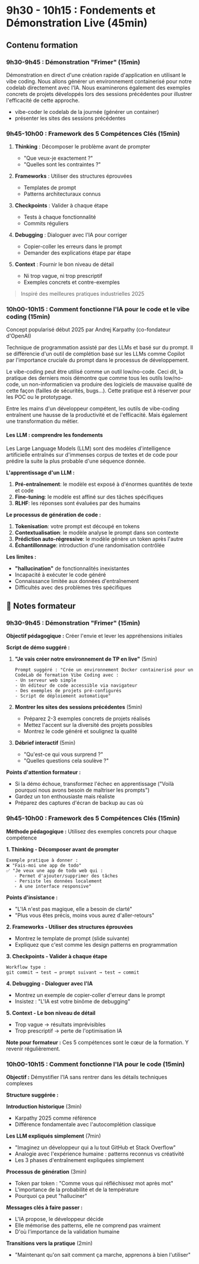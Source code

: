 # 9h30 - 10h15 : Fondements et Démonstration Live (45min)

## Contenu formation

### 9h30-9h45 : Démonstration "Frimer" (15min)

Démonstration en direct d'une création rapide d'application en utilisant le vibe coding. Nous allons générer un environnement containerisé pour notre codelab directement avec l'IA. Nous examinerons également des exemples concrets de projets développés lors des sessions précédentes pour illustrer l'efficacité de cette approche.

- vibe-coder le codelab de la journée (générer un container)
- présenter les sites des sessions précédentes

### 9h45-10h00 : Framework des 5 Compétences Clés (15min)

1. **Thinking** : Décomposer le problème avant de prompter
   - "Que veux-je exactement ?"
   - "Quelles sont les contraintes ?"

2. **Frameworks** : Utiliser des structures éprouvées
   - Templates de prompt
   - Patterns architecturaux connus

3. **Checkpoints** : Valider à chaque étape
   - Tests à chaque fonctionnalité
   - Commits réguliers

4. **Debugging** : Dialoguer avec l'IA pour corriger
   - Copier-coller les erreurs dans le prompt
   - Demander des explications étape par étape

5. **Context** : Fournir le bon niveau de détail
   - Ni trop vague, ni trop prescriptif
   - Exemples concrets et contre-exemples

> Inspiré des meilleures pratiques industrielles 2025

### 10h00-10h15 : Comment fonctionne l'IA pour le code et le vibe coding (15min)

Concept popularisé début 2025 par Andrej Karpathy (co-fondateur d'OpenAI)

Technique de programmation assisté par des LLMs et basé sur du prompt. Il se différencie d'un outil de complétion basé sur les LLMs comme Copilot par l'importance cruciale du prompt dans le processus de développement.

Le vibe-coding peut être utilisé comme un outil low/no-code. Ceci dit, la pratique des derniers mois démontre que comme tous les outils low/no-code, un non-informaticien va produire des logiciels de mauvaise qualité de cette façon (failles de sécurités, bugs…). Cette pratique est à réserver pour les POC ou le prototypage.

Entre les mains d'un développeur compétent, les outils de vibe-coding entraînent une hausse de la productivité et de l'efficacité. Mais également une transformation du métier.

#### Les LLM : comprendre les fondements

Les Large Language Models (LLM) sont des modèles d'intelligence artificielle entraînés sur d'immenses corpus de textes et de code pour prédire la suite la plus probable d'une séquence donnée.

**L'apprentissage d'un LLM :**
1. **Pré-entraînement**: le modèle est exposé à d'énormes quantités de texte et code
2. **Fine-tuning**: le modèle est affiné sur des tâches spécifiques
3. **RLHF**: les réponses sont évaluées par des humains

**Le processus de génération de code :**
1. **Tokenisation**: votre prompt est découpé en tokens
2. **Contextualisation**: le modèle analyse le prompt dans son contexte
3. **Prédiction auto-régressive**: le modèle génère un token après l'autre
4. **Échantillonnage**: introduction d'une randomisation contrôlée

**Les limites :**
- **"hallucination"** de fonctionnalités inexistantes
- Incapacité à exécuter le code généré
- Connaissance limitée aux données d'entraînement
- Difficultés avec des problèmes très spécifiques

## 📝 Notes formateur

### 9h30-9h45 : Démonstration "Frimer" (15min)

**Objectif pédagogique :** Créer l'envie et lever les appréhensions initiales

**Script de démo suggéré :**
1. **"Je vais créer notre environnement de TP en live"** (5min)
   ```
   Prompt suggéré : "Crée un environnement Docker containerisé pour un CodeLab de formation Vibe Coding avec :
   - Un serveur web simple
   - Un éditeur de code accessible via navigateur
   - Des exemples de projets pré-configurés
   - Script de déploiement automatique"
   ```

2. **Montrer les sites des sessions précédentes** (5min)
   - Préparez 2-3 exemples concrets de projets réalisés
   - Mettez l'accent sur la diversité des projets possibles
   - Montrez le code généré et soulignez la qualité

3. **Débrief interactif** (5min)
   - "Qu'est-ce qui vous surprend ?"
   - "Quelles questions cela soulève ?"

**Points d'attention formateur :**
- Si la démo échoue, transformez l'échec en apprentissage ("Voilà pourquoi nous avons besoin de maîtriser les prompts")
- Gardez un ton enthousiaste mais réaliste
- Préparez des captures d'écran de backup au cas où

### 9h45-10h00 : Framework des 5 Compétences Clés (15min)

**Méthode pédagogique :** Utilisez des exemples concrets pour chaque compétence

**1. Thinking - Décomposer avant de prompter**
```
Exemple pratique à donner :
❌ "Fais-moi une app de todo"
✅ "Je veux une app de todo web qui :
   - Permet d'ajouter/supprimer des tâches
   - Persiste les données localement
   - A une interface responsive"
```

**Points d'insistance :**
- "L'IA n'est pas magique, elle a besoin de clarté"
- "Plus vous êtes précis, moins vous aurez d'aller-retours"

**2. Frameworks - Utiliser des structures éprouvées**
- Montrez le template de prompt (slide suivante)
- Expliquez que c'est comme les design patterns en programmation

**3. Checkpoints - Valider à chaque étape**
```
Workflow type :
git commit → test → prompt suivant → test → commit
```

**4. Debugging - Dialoguer avec l'IA**
- Montrez un exemple de copier-coller d'erreur dans le prompt
- Insistez : "L'IA est votre binôme de debugging"

**5. Context - Le bon niveau de détail**
- Trop vague → résultats imprévisibles
- Trop prescriptif → perte de l'optimisation IA

**Note pour formateur :** Ces 5 compétences sont le cœur de la formation. Y revenir régulièrement.

### 10h00-10h15 : Comment fonctionne l'IA pour le code (15min)

**Objectif :** Démystifier l'IA sans rentrer dans les détails techniques complexes

**Structure suggérée :**

**Introduction historique** (3min)
- Karpathy 2025 comme référence
- Différence fondamentale avec l'autocomplétion classique

**Les LLM expliqués simplement** (7min)
- "Imaginez un développeur qui a lu tout GitHub et Stack Overflow"
- Analogie avec l'expérience humaine : patterns reconnus vs créativité
- Les 3 phases d'entraînement expliquées simplement

**Processus de génération** (3min)
- Token par token : "Comme vous qui réfléchissez mot après mot"
- L'importance de la probabilité et de la température
- Pourquoi ça peut "halluciner"

**Messages clés à faire passer :**
- L'IA propose, le développeur décide
- Elle mémorise des patterns, elle ne comprend pas vraiment
- D'où l'importance de la validation humaine

**Transitions vers la pratique** (2min)
- "Maintenant qu'on sait comment ça marche, apprenons à bien l'utiliser"